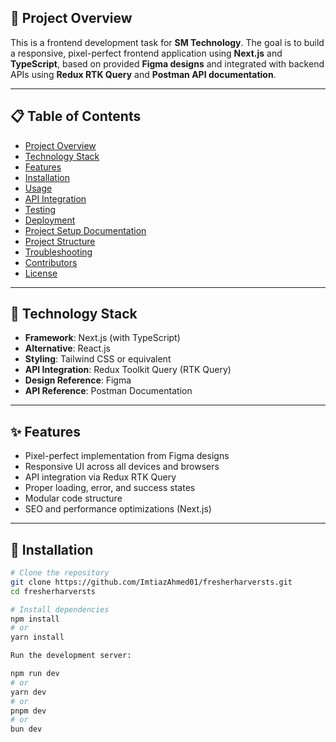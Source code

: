 

## 🧾 Project Overview

This is a frontend development task for **SM Technology**. The goal is to build a responsive, pixel-perfect frontend application using **Next.js** and **TypeScript**, based on provided **Figma designs** and integrated with backend APIs using **Redux RTK Query** and **Postman API documentation**.

---

## 📋 Table of Contents

- [Project Overview](#-project-overview)
- [Technology Stack](#-technology-stack)
- [Features](#-features)
- [Installation](#-installation)
- [Usage](#-usage)
- [API Integration](#-api-integration)
- [Testing](#-testing)
- [Deployment](#-deployment)
- [Project Setup Documentation](#-project-setup-documentation)
- [Project Structure](#-project-structure)
- [Troubleshooting](#-troubleshooting)
- [Contributors](#-contributors)
- [License](#-license)

---

## 🧱 Technology Stack

- **Framework**: Next.js (with TypeScript)
- **Alternative**: React.js
- **Styling**: Tailwind CSS or equivalent
- **API Integration**: Redux Toolkit Query (RTK Query)
- **Design Reference**: Figma
- **API Reference**: Postman Documentation

---

## ✨ Features

- Pixel-perfect implementation from Figma designs
- Responsive UI across all devices and browsers
- API integration via Redux RTK Query
- Proper loading, error, and success states
- Modular code structure
- SEO and performance optimizations (Next.js)

---

## 🚀 Installation

```bash
# Clone the repository
git clone https://github.com/ImtiazAhmed01/fresherharversts.git
cd fresherharversts

# Install dependencies
npm install
# or
yarn install

Run the development server:

npm run dev
# or
yarn dev
# or
pnpm dev
# or
bun dev
```

